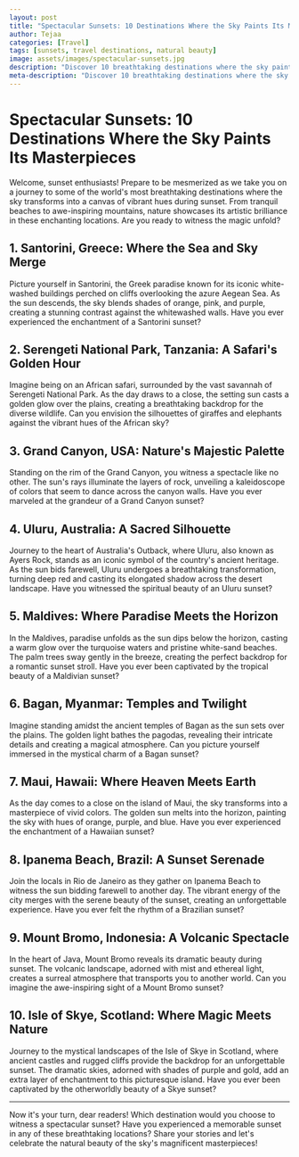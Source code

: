 ```yaml
---
layout: post
title: "Spectacular Sunsets: 10 Destinations Where the Sky Paints Its Masterpieces"
author: Tejaa
categories: [Travel]
tags: [sunsets, travel destinations, natural beauty]
image: assets/images/spectacular-sunsets.jpg
description: "Discover 10 breathtaking destinations where the sky paints its masterpieces during sunset. From serene beaches to majestic mountains, witness nature's most stunning light show."
meta-description: "Discover 10 breathtaking destinations where the sky paints its masterpieces during sunset. From serene beaches to majestic mountains, witness nature's most stunning light show."
---
```


# Spectacular Sunsets: 10 Destinations Where the Sky Paints Its Masterpieces

Welcome, sunset enthusiasts! Prepare to be mesmerized as we take you on a journey to some of the world's most breathtaking destinations where the sky transforms into a canvas of vibrant hues during sunset. From tranquil beaches to awe-inspiring mountains, nature showcases its artistic brilliance in these enchanting locations. Are you ready to witness the magic unfold?

## 1. Santorini, Greece: Where the Sea and Sky Merge

Picture yourself in Santorini, the Greek paradise known for its iconic white-washed buildings perched on cliffs overlooking the azure Aegean Sea. As the sun descends, the sky blends shades of orange, pink, and purple, creating a stunning contrast against the whitewashed walls. Have you ever experienced the enchantment of a Santorini sunset?

## 2. Serengeti National Park, Tanzania: A Safari's Golden Hour

Imagine being on an African safari, surrounded by the vast savannah of Serengeti National Park. As the day draws to a close, the setting sun casts a golden glow over the plains, creating a breathtaking backdrop for the diverse wildlife. Can you envision the silhouettes of giraffes and elephants against the vibrant hues of the African sky?

## 3. Grand Canyon, USA: Nature's Majestic Palette

Standing on the rim of the Grand Canyon, you witness a spectacle like no other. The sun's rays illuminate the layers of rock, unveiling a kaleidoscope of colors that seem to dance across the canyon walls. Have you ever marveled at the grandeur of a Grand Canyon sunset?

## 4. Uluru, Australia: A Sacred Silhouette

Journey to the heart of Australia's Outback, where Uluru, also known as Ayers Rock, stands as an iconic symbol of the country's ancient heritage. As the sun bids farewell, Uluru undergoes a breathtaking transformation, turning deep red and casting its elongated shadow across the desert landscape. Have you witnessed the spiritual beauty of an Uluru sunset?

## 5. Maldives: Where Paradise Meets the Horizon

In the Maldives, paradise unfolds as the sun dips below the horizon, casting a warm glow over the turquoise waters and pristine white-sand beaches. The palm trees sway gently in the breeze, creating the perfect backdrop for a romantic sunset stroll. Have you ever been captivated by the tropical beauty of a Maldivian sunset?

## 6. Bagan, Myanmar: Temples and Twilight

Imagine standing amidst the ancient temples of Bagan as the sun sets over the plains. The golden light bathes the pagodas, revealing their intricate details and creating a magical atmosphere. Can you picture yourself immersed in the mystical charm of a Bagan sunset?

## 7. Maui, Hawaii: Where Heaven Meets Earth

As the day comes to a close on the island of Maui, the sky transforms into a masterpiece of vivid colors. The golden sun melts into the horizon, painting the sky with hues of orange, purple, and blue. Have you ever experienced the enchantment of a Hawaiian sunset?

## 8. Ipanema Beach, Brazil: A Sunset Serenade

Join the locals in Rio de Janeiro as they gather on Ipanema Beach to witness the sun bidding farewell to another day. The vibrant energy of the city merges with the serene beauty of the sunset, creating an unforgettable experience. Have you ever felt the rhythm of a Brazilian sunset?

## 9. Mount Bromo, Indonesia: A Volcanic Spectacle

In the heart of Java, Mount Bromo reveals its dramatic beauty during sunset. The volcanic landscape, adorned with mist and ethereal light, creates a surreal atmosphere that transports you to another world. Can you imagine the awe-inspiring sight of a Mount Bromo sunset?

## 10. Isle of Skye, Scotland: Where Magic Meets Nature

Journey to the mystical landscapes of the Isle of Skye in Scotland, where ancient castles and rugged cliffs provide the backdrop for an unforgettable sunset. The dramatic skies, adorned with shades of purple and gold, add an extra layer of enchantment to this picturesque island. Have you ever been captivated by the otherworldly beauty of a Skye sunset?

---

Now it's your turn, dear readers! Which destination would you choose to witness a spectacular sunset? Have you experienced a memorable sunset in any of these breathtaking locations? Share your stories and let's celebrate the natural beauty of the sky's magnificent masterpieces!

